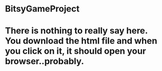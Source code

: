 # BitsyGameProject
# There is nothing to really say here. You download the html file and when you click on it, it should open your browser..probably. 
